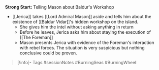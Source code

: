 **Strong Start:** Telling Mason about Baldur's Workshop
- [[Jerica]] takes [[Lord Admiral Mason]] aside and tells him about the existence of [[Baldur Vidar]]'s hidden workshop on the island.
	- She gives him the intel without asking anything in return
	- Before he leaves, Jerica asks him about staying the execution of [[The Foreman]]
	- Mason presents Jerica with evidence of the Foreman's interaction with rebel forces.  The situation is very suspicious but nothing conclusive could be proven.

> [!info]- Tags
> #sessionNotes #BurningSeas #BurningWheel 

